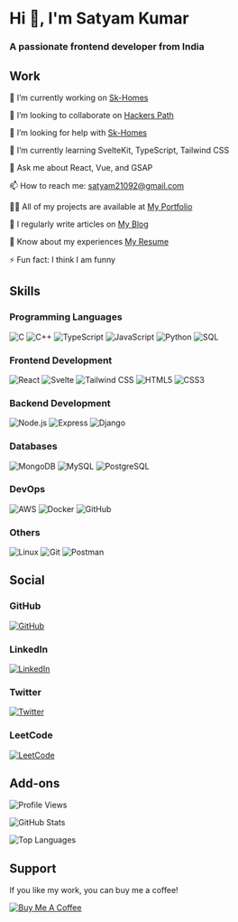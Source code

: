 # Hi 👋, I'm Satyam Kumar

### A passionate frontend developer from India

## Work
🔭 I’m currently working on [Sk-Homes](https://sk-p.netlify.app)

👯 I’m looking to collaborate on [Hackers Path](https://github.com/Satyam2192/Hackers-Path)

🤝 I’m looking for help with [Sk-Homes](https://sk-p.netlify.app)

🌱 I’m currently learning SvelteKit, TypeScript, Tailwind CSS

💬 Ask me about React, Vue, and GSAP

📫 How to reach me: satyam21092@gmail.com

👨‍💻 All of my projects are available at [My Portfolio](https://sk-p.netlify.app)

📝 I regularly write articles on [My Blog](https://yourbloglink.com)

📄 Know about my experiences [My Resume](https://yourresumelink.com)

⚡ Fun fact: I think I am funny

## Skills

### Programming Languages
![C](https://img.shields.io/badge/C-A8B9CC?style=for-the-badge&logo=c&logoColor=white)
![C++](https://img.shields.io/badge/C++-00599C?style=for-the-badge&logo=cplusplus&logoColor=white)
![TypeScript](https://img.shields.io/badge/TypeScript-007ACC?style=for-the-badge&logo=typescript&logoColor=white)
![JavaScript](https://img.shields.io/badge/JavaScript-F7DF1E?style=for-the-badge&logo=javascript&logoColor=black)
![Python](https://img.shields.io/badge/Python-3776AB?style=for-the-badge&logo=python&logoColor=white)
![SQL](https://img.shields.io/badge/SQL-003B57?style=for-the-badge&logo=sql&logoColor=white)

### Frontend Development
![React](https://img.shields.io/badge/React-61DAFB?style=for-the-badge&logo=react&logoColor=black)
![Svelte](https://img.shields.io/badge/Svelte-FF3E00?style=for-the-badge&logo=svelte&logoColor=white)
![Tailwind CSS](https://img.shields.io/badge/Tailwind_CSS-38B2AC?style=for-the-badge&logo=tailwind-css&logoColor=white)
![HTML5](https://img.shields.io/badge/HTML5-E34F26?style=for-the-badge&logo=html5&logoColor=white)
![CSS3](https://img.shields.io/badge/CSS3-1572B6?style=for-the-badge&logo=css3&logoColor=white)

### Backend Development
![Node.js](https://img.shields.io/badge/Node.js-339933?style=for-the-badge&logo=nodedotjs&logoColor=white)
![Express](https://img.shields.io/badge/Express-000000?style=for-the-badge&logo=express&logoColor=white)
![Django](https://img.shields.io/badge/Django-092E20?style=for-the-badge&logo=django&logoColor=white)

### Databases
![MongoDB](https://img.shields.io/badge/MongoDB-4EA94B?style=for-the-badge&logo=mongodb&logoColor=white)
![MySQL](https://img.shields.io/badge/MySQL-4479A1?style=for-the-badge&logo=mysql&logoColor=white)
![PostgreSQL](https://img.shields.io/badge/PostgreSQL-336791?style=for-the-badge&logo=postgresql&logoColor=white)

### DevOps
![AWS](https://img.shields.io/badge/Amazon_AWS-232F3E?style=for-the-badge&logo=amazon-aws&logoColor=white)
![Docker](https://img.shields.io/badge/Docker-2496ED?style=for-the-badge&logo=docker&logoColor=white)
![GitHub](https://img.shields.io/badge/GitHub-181717?style=for-the-badge&logo=github&logoColor=white)

### Others
![Linux](https://img.shields.io/badge/Linux-FCC624?style=for-the-badge&logo=linux&logoColor=black)
![Git](https://img.shields.io/badge/Git-F05032?style=for-the-badge&logo=git&logoColor=white)
![Postman](https://img.shields.io/badge/Postman-FF6C37?style=for-the-badge&logo=postman&logoColor=white)

## Social

### GitHub
[![GitHub](https://img.shields.io/badge/GitHub-181717?style=for-the-badge&logo=github&logoColor=white)](https://github.com/Satyam2192)

### LinkedIn
[![LinkedIn](https://img.shields.io/badge/LinkedIn-0077B5?style=for-the-badge&logo=linkedin&logoColor=white)](https://www.linkedin.com/in/satyam-kumar-iiitj)

### Twitter
[![Twitter](https://img.shields.io/badge/Twitter-1DA1F2?style=for-the-badge&logo=twitter&logoColor=white)](https://twitter.com/Satyam2192)

### LeetCode
[![LeetCode](https://img.shields.io/badge/LeetCode-FFA116?style=for-the-badge&logo=leetcode&logoColor=black)](https://leetcode.com/Satyam2192)

## Add-ons

![Profile Views](https://komarev.com/ghpvc/?username=Satyam2192&color=blue)

![GitHub Stats](https://github-readme-stats.vercel.app/api?username=Satyam2192&show_icons=true&theme=radical)

![Top Languages](https://github-readme-stats.vercel.app/api/top-langs/?username=Satyam2192&layout=compact&theme=radical)

## Support

If you like my work, you can buy me a coffee!

[![Buy Me A Coffee](https://img.shields.io/badge/Buy_Me_A_Coffee-FFDD00?style=for-the-badge&logo=buy-me-a-coffee&logoColor=black)](https://www.buymeacoffee.com/yourusername)
